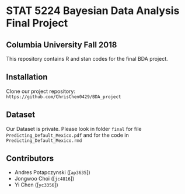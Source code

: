 # STAT 5224 Bayesian Data Analysis Final Project
## Columbia University Fall 2018


This repository contains R and stan codes for the final BDA project.

## Installation
Clone our project repository: `https://github.com/ChrisChen0429/BDA_project`


## Dataset
Our Dataset is private. Please look in folder `final` for file `Predicting_Default_Mexico.pdf` and for the code in `Predicting_Default_Mexico.rmd`


## Contributors
- Andres Potapczynski ([`ap3635`])
- Jongwoo Choi ([`jc4816`])
- Yi Chen ([`yc3356`])
